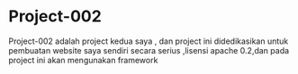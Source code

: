 # Project-002
Project-002 adalah project kedua saya ,
dan project ini didedikasikan untuk pembuatan website saya sendiri secara serius ,lisensi apache 0.2,dan pada project ini akan mengunakan framework 
